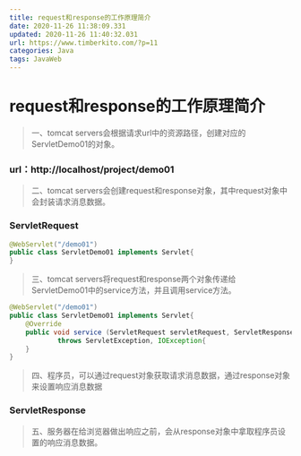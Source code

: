 ```yaml
---
title: request和response的工作原理简介
date: 2020-11-26 11:38:09.331
updated: 2020-11-26 11:40:32.031
url: https://www.timberkito.com/?p=11
categories: Java
tags: JavaWeb
---
```


# request和response的工作原理简介

> 一、tomcat servers会根据请求url中的资源路径，创建对应的ServletDemo01的对象。

### url：http://localhost/project/demo01

> 二、tomcat servers会创建request和response对象，其中request对象中会封装请求消息数据。

### ServletRequest

```java
@WebServlet("/demo01")
public class ServletDemo01 implements Servlet{
}
```

> 三、tomcat servers将request和response两个对象传递给ServletDemo01中的service方法，并且调用service方法。

```java
@WebServlet("/demo01")
public class ServletDemo01 implements Servlet{
	@Override
	public void service (ServletRequest servletRequest, ServletResponse servletResponse)
            throws ServletException, IOException{
    }
}
```

> 四、程序员，可以通过request对象获取请求消息数据，通过response对象来设置响应消息数据
### ServletResponse 

> 五、服务器在给浏览器做出响应之前，会从response对象中拿取程序员设置的响应消息数据。